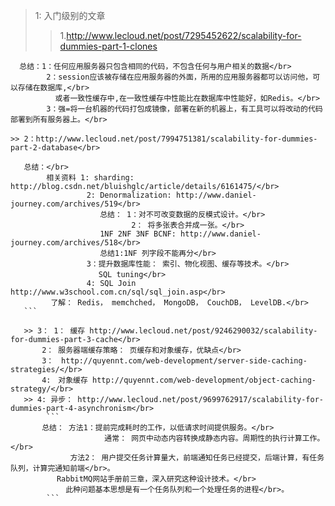 > 1: 入门级别的文章</br>
   >> 1.http://www.lecloud.net/post/7295452622/scalability-for-dummies-part-1-clones</br>
   ```
     总结：1：任何应用服务器只包含相同的代码，不包含任何与用户相关的数据</br>
           2：session应该被存储在应用服务器的外面，所用的应用服务器都可以访问他，可以存储在数据库,</br>
             或者一致性缓存中,在一致性缓存中性能比在数据库中性能好，如Redis。</br>
           3：强=将一台机器的代码打包成镜像，部署在新的机器上，有工具可以将改动的代码部署到所有服务器上。</br>
   ```
   
    >> 2：http://www.lecloud.net/post/7994751381/scalability-for-dummies-part-2-database</br>
   ```
      总结：</br>
           相关资料 1: sharding: http://blog.csdn.net/bluishglc/article/details/6161475/</br>
                    2: Denormalization: http://www.daniel-journey.com/archives/519</br>
                       总结： 1：对不可改变数据的反模式设计。</br>
                              2： 将多张表合并成一张。</br>
                       1NF 2NF 3NF BCNF: http://www.daniel-journey.com/archives/518</br>
                       总结1:1NF 列字段不能再分</br>
                    3：提升数据库性能： 索引、物化视图、缓存等技术。</br>
                     　SQL tuning</br>
                    4: SQL Join http://www.w3school.com.cn/sql/sql_join.asp</br>
            了解： Redis， memchched， MongoDB， CouchDB， LevelDB.</br>
      ```     
         
      >> 3： 1： 缓存 http://www.lecloud.net/post/9246290032/scalability-for-dummies-part-3-cache</br>
          2： 服务器端缓存策略： 页缓存和对象缓存，优缺点</br>
          3：　http://quyennt.com/web-development/server-side-caching-strategies/</br>
          4:　对象缓存 http://quyennt.com/web-development/object-caching-strategy/</br>
      >> 4: 异步： http://www.lecloud.net/post/9699762917/scalability-for-dummies-part-4-asynchronism</br>
           ```
          总结： 方法1：提前完成耗时的工作，以低请求时间提供服务。</br>
                        通常： 网页中动态内容转换成静态内容。周期性的执行计算工作。</br>
          　　   方法2： 用户提交任务计算量大，前端通知任务已经提交，后端计算，有任务队列，计算完通知前端</br>。
          　　RabbitMQ网站手册前三章，深入研究这种设计技术。</br>
          　　  此种问题基本思想是有一个任务队列和一个处理任务的进程</br>。
           ```
